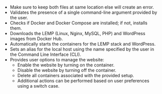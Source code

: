 - Make sure to keep both files at same location else will create an error.
- Validates the presence of a single command-line argument provided by the user.
- Checks if Docker and Docker Compose are installed; if not, installs them.
- Downloads the LEMP (Linux, Nginx, MySQL, PHP) and WordPress images from Docker Hub.
- Automatically starts the containers for the LEMP stack and WordPress.
- Sets an alias for the local host using the name specified by the user in the Command Line Interface (CLI).
- Provides user options to manage the website:
  - Enable the website by turning on the container.
  - Disable the website by turning off the container.
  - Delete all containers associated with the provided setup.
  - Additional actions can be performed based on user preferences using a switch case.
